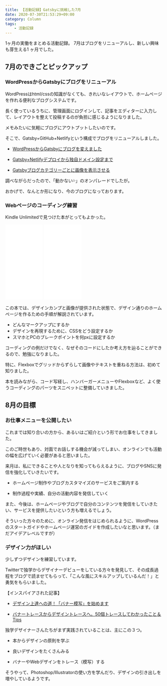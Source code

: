 ```yaml
---
title: 【活動記録】Gatsbyに挑戦した7月
date: 2020-07-30T21:53:29+09:00
category: Column
tags:
    - 活動記録
---
```


1ヶ月の実働をまとめる活動記録。
7月はブログをリニューアルし、新しい興味も芽生える1 ヶ月でした。

## 7月のできごとピックアップ

### WordPressからGatsbyにブログをリニューアル

WordPressはhtml/cssの知識がなくても、きれいなレイアウトで、ホームページを作れる便利なブログシステムです。

長く使っているうちに、管理画面にログインして、記事をエディターに入力して、レイアウトを整えて投稿するのが負担に感じるようになりました。

メモみたいに気軽にブログにアウトプットしたいのです。

そこで、Gatsby+GitHub+Netlifyという構成でブログをリニューアルしました。

* [WordPressからGatsbyにブログを変えました](/gatsby-new-blog/)

* [Gatsby+Netlifyデプロイから独自ドメイン設定まで](/gatsby-netlify/)

* [Gatsbyブログカテゴリーごとに画像を表示させる](/gatsby-category-image/)


調べながらだったので、「動かない💦」のオンパレードでしたが。

おかげで、なんとか形になり、今のブログになっております。


### Webページのコーディング練習

Kindle Unlimitedで見つけた本がとってもよかった。

<iframe style="width:120px;height:240px;" marginwidth="0" marginheight="0" scrolling="no" frameborder="0" src="//rcm-fe.amazon-adsystem.com/e/cm?lt1=_blank&bc1=000000&IS2=1&bg1=FFFFFF&fc1=000000&lc1=0000FF&t=filledfores07-22&language=ja_JP&o=9&p=8&l=as4&m=amazon&f=ifr&ref=as_ss_li_til&asins=B083W12N4X&linkId=f9eb0e66e060e95adebd8f8372e18882"></iframe>

<iframe style="width:120px;height:240px;" marginwidth="0" marginheight="0" scrolling="no" frameborder="0" src="//rcm-fe.amazon-adsystem.com/e/cm?lt1=_blank&bc1=000000&IS2=1&bg1=FFFFFF&fc1=000000&lc1=0000FF&t=filledfores07-22&language=ja_JP&o=9&p=8&l=as4&m=amazon&f=ifr&ref=as_ss_li_til&asins=B083WB1VYC&linkId=c8acf3f4e308a0a1f8a05d255e6edad6"></iframe>

この本では、デザインカンプと画像が提供された状態で、デザイン通りのホームページを作るための手順が解説されています。

* どんなマークアップにするか
* デザインを再現するために、CSSをどう設定するか
* スマホとPCのブレークポイントを何pxに設定するか

コーディングの例だけでなく、なぜそのコードにしたか考え方を辿ることができるので、勉強になりました。

特に、Flexboxでグリッドからずらして画像やテキストを重ねる方法は、初めて知りました。

本を読みながら、コード写経し、ハンバーガーメニューやFlexboxなど、よく使うコーディングのパーツをスニペットに整備していきました。


## 8月の目標

### お仕事メニューを公開したい
これまでは知り合いの方から、あるいはご紹介という形でお仕事をしてきました。

このご時世もあり、対面でお話しする機会が減ってしまい、オンラインでも活動の幅を広げていく必要があると思いました。

来月は、私にできることや人となりを知ってもらえるように、ブログやSNSに発信を強化していきたいです。

* ホームページ制作やブログカスタマイズのサービスをご案内する

* 制作過程や実績、自分の活動内容を発信していく


また、今後は、ホームページやブログで自分のコンテンツを発信をしていきたい、サービスを提供したいという方も増えるでしょう。

そういった方々のために、オンライン発信をはじめられるように、WordPressのスタートガイドやホームページ運営のガイドを作成したいなと思います。（まだアイデアレベルですが）

### デザイン力がほしい

少しずつデザインを練習しています。

Twitterで独学からデザイナーデビューをしている方々を発見して、その成長過程をブログで読ませてもらって、「こんな風にスキルアップしているんだ！」と勇気をもらいました。

【インスパイアされた記事】

* [デザイン上達への道！「バナー模写」を始めます](https://fuyuna.net/banner-trace-start)

* [バナートレースからデザイントレースへ。50個トレースしてわかったこと＆Tips](https://mito-lab.com/design-trace-50/)

独学デザイナーさんたちがまず実践されていることは、主にこの３つ。

* 本からデザインの原則を学ぶ

* 良いデザインをたくさんみる

* バナーやWebデザインをトレース（模写）する

そうやって、Photoshop/Illustratorの使い方を学んだり、デザインの引き出しを増やしているようです。


